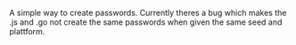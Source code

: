 A simple way to create passwords. Currently theres a bug which makes the .js and .go not create the same passwords when given the same seed and plattform.
